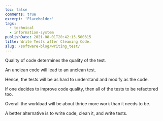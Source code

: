 ```yaml
---
toc: false
comments: true
excerpt: 'Placeholder'
tags:
  - technical
  - information-system
publishDate: 2021-08-01T20:42:15.500315
title: Write Tests after Cleaning Code.
slug: /software-blog/writing_test/
---
```


Quality of code determines the quality of the test.

An unclean code will lead to an unclean test.

Hence, the tests will be as hard to understand and modify as the code.

If one decides to improve code quality, then all of the tests to be refactored too.

Overall the workload will be about thrice more work than it needs to be.

A better alternative is to write code, clean it, and write tests.
